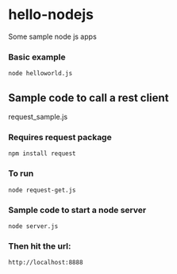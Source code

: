 # hello-nodejs
Some sample node js apps

### Basic example
```
node helloworld.js
```

## Sample code to call a rest client
request_sample.js

### Requires request package
```
npm install request
```

### To run
```
node request-get.js
```

### Sample code to start a node server
```
node server.js
```

### Then hit the url:
```
http://localhost:8888
```
